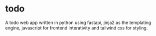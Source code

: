 # todo

A todo web app written in python using fastapi, jinja2 as the templating engine, javascript for frontend interativity and tailwind css for styling.
